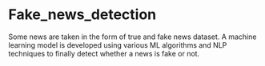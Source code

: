 # Fake_news_detection
Some news are taken in the form of true and fake news dataset. A machine learning model is developed using various ML algorithms and NLP techniques to finally detect whether a news is fake or not.
